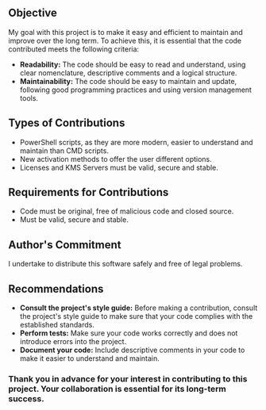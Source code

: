 ## Objective
My goal with this project is to make it easy and efficient to maintain and improve over the long term. To achieve this, it is essential that the code contributed meets the following criteria:
- **Readability:** The code should be easy to read and understand, using clear nomenclature, descriptive comments and a logical structure.
- **Maintainability:** The code should be easy to maintain and update, following good programming practices and using version management tools.

## Types of Contributions
- PowerShell scripts, as they are more modern, easier to understand and maintain than CMD scripts.
- New activation methods to offer the user different options.
- Licenses and KMS Servers must be valid, secure and stable.

## Requirements for Contributions
- Code must be original, free of malicious code and closed source.
- Must be valid, secure and stable.

## Author's Commitment
I undertake to distribute this software safely and free of legal problems.

## Recommendations
- **Consult the project's style guide:** Before making a contribution, consult the project's style guide to make sure that your code complies with the established standards.
- **Perform tests:** Make sure your code works correctly and does not introduce errors into the project.
- **Document your code:** Include descriptive comments in your code to make it easier to understand and maintain.

### Thank you in advance for your interest in contributing to this project. Your collaboration is essential for its long-term success.
